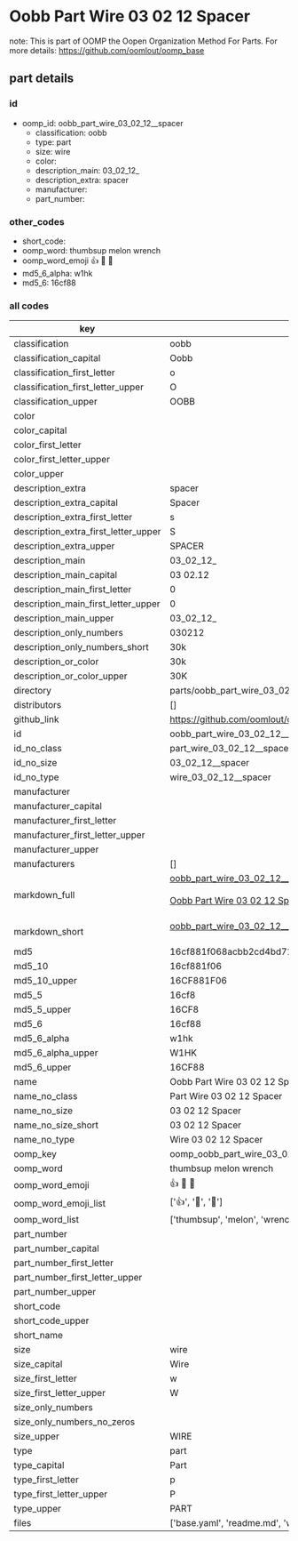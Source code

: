 # Oobb Part Wire 03 02 12  Spacer  

note: This is part of OOMP the Oopen Organization Method For Parts. For more details: https://github.com/oomlout/oomp_base

##  part details





### id
* oomp_id: oobb_part_wire_03_02_12__spacer
  * classification: oobb
  * type: part
  * size: wire
  * color: 
  * description_main: 03_02_12_
  * description_extra: spacer
  * manufacturer: 
  * part_number: 

### other_codes
* short_code: 
* oomp_word: thumbsup melon wrench
* oomp_word_emoji :thumbsup: :melon: :wrench:
* md5_6_alpha: w1hk
* md5_6: 16cf88

### all codes 
| key | value |  
| --- | --- |  
| classification | oobb |  
| classification_capital | Oobb |  
| classification_first_letter | o |  
| classification_first_letter_upper | O |  
| classification_upper | OOBB |  
| color |  |  
| color_capital |  |  
| color_first_letter |  |  
| color_first_letter_upper |  |  
| color_upper |  |  
| description_extra | spacer |  
| description_extra_capital | Spacer |  
| description_extra_first_letter | s |  
| description_extra_first_letter_upper | S |  
| description_extra_upper | SPACER |  
| description_main | 03_02_12_ |  
| description_main_capital | 03 02.12  |  
| description_main_first_letter | 0 |  
| description_main_first_letter_upper | 0 |  
| description_main_upper | 03_02_12_ |  
| description_only_numbers | 030212 |  
| description_only_numbers_short | 30k |  
| description_or_color | 30k |  
| description_or_color_upper | 30K |  
| directory | parts/oobb_part_wire_03_02_12__spacer |  
| distributors | [] |  
| github_link | https://github.com/oomlout/oomlout_oomp_part_src/tree/main/parts/oobb_part_wire_03_02_12__spacer/working |  
| id | oobb_part_wire_03_02_12__spacer |  
| id_no_class | part_wire_03_02_12__spacer |  
| id_no_size | 03_02_12__spacer |  
| id_no_type | wire_03_02_12__spacer |  
| manufacturer |  |  
| manufacturer_capital |  |  
| manufacturer_first_letter |  |  
| manufacturer_first_letter_upper |  |  
| manufacturer_upper |  |  
| manufacturers | [] |  
| markdown_full | [oobb_part_wire_03_02_12__spacer](https://github.com/oomlout/oomlout_oomp_part_src/tree/main/parts/oobb_part_wire_03_02_12__spacer/working)<br>[](https://github.com/oomlout/oomlout_oomp_part_src/tree/main/parts/oobb_part_wire_03_02_12__spacer/working)<br>[Oobb Part Wire 03 02 12  Spacer](https://github.com/oomlout/oomlout_oomp_part_src/tree/main/parts/oobb_part_wire_03_02_12__spacer/working)<br><br> |  
| markdown_short | [oobb_part_wire_03_02_12__spacer](https://github.com/oomlout/oomlout_oomp_part_src/tree/main/parts/oobb_part_wire_03_02_12__spacer/working)<br><br> |  
| md5 | 16cf881f068acbb2cd4bd718299947fa |  
| md5_10 | 16cf881f06 |  
| md5_10_upper | 16CF881F06 |  
| md5_5 | 16cf8 |  
| md5_5_upper | 16CF8 |  
| md5_6 | 16cf88 |  
| md5_6_alpha | w1hk |  
| md5_6_alpha_upper | W1HK |  
| md5_6_upper | 16CF88 |  
| name | Oobb Part Wire 03 02 12  Spacer |  
| name_no_class | Part Wire 03 02 12  Spacer |  
| name_no_size | 03 02 12  Spacer |  
| name_no_size_short | 03 02 12  Spacer |  
| name_no_type | Wire 03 02 12  Spacer |  
| oomp_key | oomp_oobb_part_wire_03_02_12__spacer |  
| oomp_word | thumbsup melon wrench |  
| oomp_word_emoji | :thumbsup: :melon: :wrench: |  
| oomp_word_emoji_list | [':thumbsup:', ':melon:', ':wrench:'] |  
| oomp_word_list | ['thumbsup', 'melon', 'wrench'] |  
| part_number |  |  
| part_number_capital |  |  
| part_number_first_letter |  |  
| part_number_first_letter_upper |  |  
| part_number_upper |  |  
| short_code |  |  
| short_code_upper |  |  
| short_name |  |  
| size | wire |  
| size_capital | Wire |  
| size_first_letter | w |  
| size_first_letter_upper | W |  
| size_only_numbers |  |  
| size_only_numbers_no_zeros |  |  
| size_upper | WIRE |  
| type | part |  
| type_capital | Part |  
| type_first_letter | p |  
| type_first_letter_upper | P |  
| type_upper | PART |  
| files | ['base.yaml', 'readme.md', 'working.json', 'working.yaml'] |  
